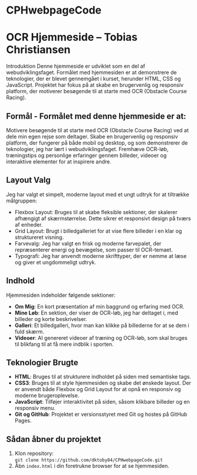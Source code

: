 # CPHwebpageCode
# OCR Hjemmeside – Tobias Christiansen

Introduktion
Denne hjemmeside er udviklet som en del af webudviklingsfaget. Formålet med hjemmesiden er at demonstrere de teknologier, der er blevet gennemgået i kurset, herunder HTML, CSS og JavaScript. Projektet har fokus på at skabe en brugervenlig og responsiv platform, der motiverer besøgende til at starte med OCR (Obstacle Course Racing).


## Formål - Formålet med denne hjemmeside er at:

Motivere besøgende til at starte med OCR (Obstacle Course Racing) ved at dele min egen rejse som deltager.
Skabe en brugervenlig og responsiv platform, der fungerer på både mobil og desktop, og som demonstrerer de teknologier, jeg har lært i webudviklingsfaget.
Fremhæve OCR-løb, træningstips og personlige erfaringer gennem billeder, videoer og interaktive elementer for at inspirere andre.

## Layout Valg
Jeg har valgt et simpelt, moderne layout med et ungt udtryk for at tiltrække målgruppen:
- Flexbox Layout: Bruges til at skabe fleksible sektioner, der skalerer afhængigt af skærmstørrelse. Dette sikrer et responsivt design på tværs af enheder.
- Grid Layout: Brugt i billedgalleriet for at vise flere billeder i en klar og struktureret visning.
- Farvevalg: Jeg har valgt en frisk og moderne farvepalet, der repræsenterer energi og bevægelse, som passer til OCR-temaet.
- Typografi: Jeg har anvendt moderne skrifttyper, der er nemme at læse og giver et ungdommeligt udtryk.


## Indhold
Hjemmesiden indeholder følgende sektioner:
- **Om Mig**: En kort præsentation af min baggrund og erfaring med OCR.
- **Mine Løb**: En sektion, der viser de OCR-løb, jeg har deltaget i, med billeder og korte beskrivelser.
- **Galleri**: Et billedgalleri, hvor man kan klikke på billederne for at se dem i fuld skærm.
- **Videoer**: AI genereret videoer af træning og OCR-løb, som skal bruges til blikfang til at få mere indblik i sporten.

## Teknologier Brugte
- **HTML**: Bruges til at strukturere indholdet på siden med semantiske tags.
- **CSS3**: Bruges til at style hjemmesiden og skabe det ønskede layout. Der er anvendt både Flexbox og Grid Layout for at opnå en responsiv og moderne brugeroplevelse.
- **JavaScript**: Tilføjer interaktivitet på siden, såsom klikbare billeder og en responsiv menu.
- **Git og GitHub**: Projektet er versionsstyret med Git og hostes på GitHub Pages.

## Sådan åbner du projektet
1. Klon repository:  
   `git clone https://github.com/dktoby84/CPHwebpageCode.git`
2. Åbn `index.html` i din foretrukne browser for at se hjemmesiden.


